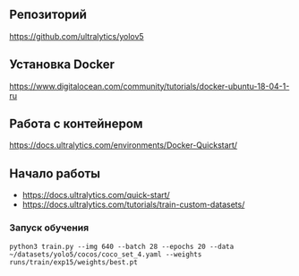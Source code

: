 ## Репозиторий 
https://github.com/ultralytics/yolov5

## Установка Docker
https://www.digitalocean.com/community/tutorials/docker-ubuntu-18-04-1-ru

## Работа с контейнером
https://docs.ultralytics.com/environments/Docker-Quickstart/

## Начало работы
- https://docs.ultralytics.com/quick-start/
- https://docs.ultralytics.com/tutorials/train-custom-datasets/


### Запуск обучения
```
python3 train.py --img 640 --batch 28 --epochs 20 --data ~/datasets/yolo5/cocos/coco_set_4.yaml --weights runs/train/exp15/weights/best.pt
```
